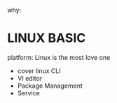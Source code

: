 why:
# LINUX BASIC
platform: Linux is the most love one
- cover linux CLI
- VI editor
- Package Management
- Service 
